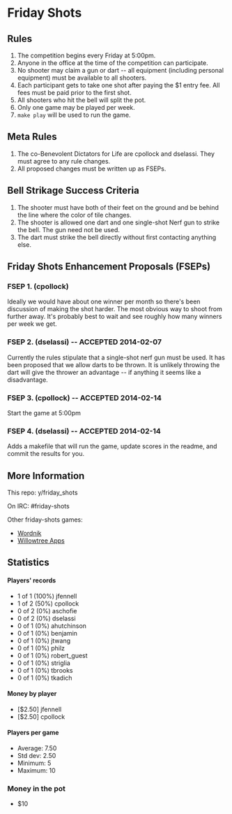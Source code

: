 Friday Shots
============

Rules
-----
1. The competition begins every Friday at 5:00pm.
1. Anyone in the office at the time of the competition can participate.
1. No shooter may claim a gun or dart -- all equipment (including
   personal equipment) must be available to all shooters.
1. Each participant gets to take one shot after paying the $1 entry fee. All
   fees must be paid prior to the first shot.
1. All shooters who hit the bell will split the pot.
1. Only one game may be played per week.
1. `make play` will be used to run the game.


Meta Rules
----------
1. The co-Benevolent Dictators for Life are cpollock and dselassi. They must
   agree to any rule changes.
1. All proposed changes must be written up as FSEPs.


Bell Strikage Success Criteria
------------------------------
1. The shooter must have both of their feet on the ground and be behind
   the line where the color of tile changes.
1. The shooter is allowed one dart and one single-shot Nerf gun to
   strike the bell. The gun need not be used.
1. The dart must strike the bell directly without first contacting anything
   else.


Friday Shots Enhancement Proposals (FSEPs)
------------------------------------------

### FSEP 1. (cpollock)
Ideally we would have about one winner per month so there's been
discussion of making the shot harder. The most obvious way to shoot from
further away.  It's probably best to wait and see roughly how many
winners per week we get.

### FSEP 2. (dselassi) -- ACCEPTED 2014-02-07
Currently the rules stipulate that a single-shot nerf gun must be
used. It has been proposed that we allow darts to be thrown. It is
unlikely throwing the dart will give the thrower an advantage -- if
anything it seems like a disadvantage.

### FSEP 3. (cpollock) -- ACCEPTED 2014-02-14
Start the game at 5:00pm

### FSEP 4. (dselassi) -- ACCEPTED 2014-02-14
Adds a makefile that will run the game, update scores in the readme, and
commit the results for you.


More Information
----------------
This repo: y/friday_shots

On IRC: #friday-shots

Other friday-shots games:
* [Wordnik](https://github.com/colinpollock/friday-shots)
* [Willowtree Apps](https://github.com/willowtreeapps/friday-shots)


Statistics
----------
####  Players' records  ####
* 1 of 1 (100%) jfennell
* 1 of 2 (50%) cpollock
* 0 of 2 (0%) aschofie
* 0 of 2 (0%) dselassi
* 0 of 1 (0%) ahutchinson
* 0 of 1 (0%) benjamin
* 0 of 1 (0%) jtwang
* 0 of 1 (0%) philz
* 0 of 1 (0%) robert_guest
* 0 of 1 (0%) striglia
* 0 of 1 (0%) tbrooks
* 0 of 1 (0%) tkadich

#### Money by player  ####
* [$2.50] jfennell
* [$2.50] cpollock

#### Players per game  ####
* Average: 7.50
* Std dev: 2.50
* Minimum: 5
* Maximum: 10

### Money in the pot ###
* $10

